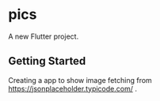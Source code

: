 # pics

A new Flutter project.

## Getting Started
Creating a app to show image fetching from https://jsonplaceholder.typicode.com/ .
